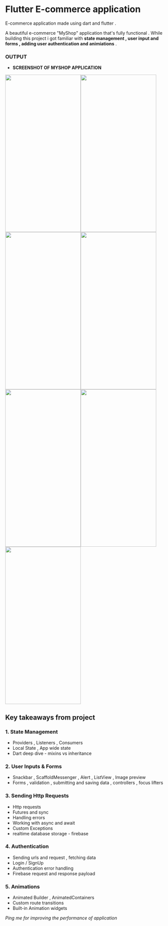 # Flutter E-commerce application
E-commerce application made using dart and flutter . 

A beautiful e-commerce "MyShop" application that's fully functional . While building this project i got familiar with **state management , user input and forms , adding user authentication and animiations** . 

### OUTPUT 
- **SCREENSHOT OF MYSHOP APPLICATION**

<image src="https://user-images.githubusercontent.com/70997750/120118697-7ae2fb00-c1b1-11eb-9d58-1a81aa2e5621.jpg" width="240" height="500" ><image src="https://user-images.githubusercontent.com/70997750/120118710-87ffea00-c1b1-11eb-9869-c8020746f576.jpg" width="240" height="500" ><image src="https://user-images.githubusercontent.com/70997750/120118720-92ba7f00-c1b1-11eb-8fd5-ee71ab36bba5.jpg" width="240" height="500" ><image src="https://user-images.githubusercontent.com/70997750/120118721-94844280-c1b1-11eb-89b6-0a2ae7d65ebd.jpg" width="240" height="500" ><image src="https://user-images.githubusercontent.com/70997750/120118725-964e0600-c1b1-11eb-98a6-400408f29f1f.jpg" width="240" height="500" ><image src="https://user-images.githubusercontent.com/70997750/120118726-9817c980-c1b1-11eb-8a73-bfbc4136adbc.jpg" width="240" height="500" ><image src="https://user-images.githubusercontent.com/70997750/120118728-99e18d00-c1b1-11eb-9ec2-bda695b9ee6e.jpg" width="240" height="500" >



## Key takeaways from project 
### 1. State Management 
* Providers , Listeners , Consumers 
* Local State , App wide state 
* Dart deep dive - mixins vs inheritance 

### 2. User Inputs & Forms 
* Snackbar , ScaffoldMessenger , Alert , ListView , Image preview 
* Forms , validation , submitting and saving data , controllers , focus lifters

### 3. Sending Http Requests 
* Http requests 
* Futures and sync 
* Handling errors 
* Working with async and await 
* Custom Exceptions 
* realtime database storage - firebase 

### 4. Authentication
* Sending urls and request , fetching data 
* Login / SignUp
* Authentication error handling
* Firebase request and response payload 

### 5. Animations 
* Animated Builder , AnimatedContainers 
* Custom route transitions 
* Built-in Animation widgets 

_Ping me for improving the performance of application_
